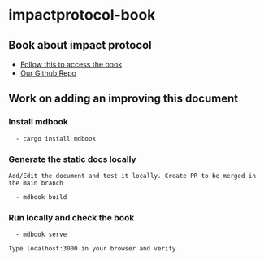 # impactprotocol-book

## Book about impact protocol

   - [Follow this to access the book](https://globalboost.github.io/impactprotocol-book/)
   - [Our Github Repo](https://github.com/GlobalBoost/impactprotocol)

## Work on adding an improving this document 

   ### Install mdbook   

      - cargo install mdbook

   ### Generate the static docs locally 

    Add/Edit the document and test it locally. Create PR to be merged in the main branch

      - mdbook build

   ### Run locally and check the book 

      - mdbook serve
      
    Type localhost:3000 in your browser and verify

